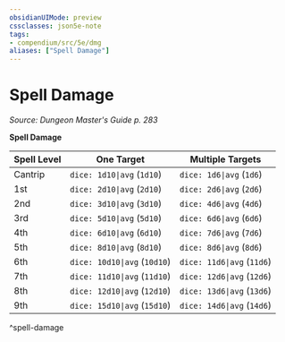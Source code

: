 ```yaml
---
obsidianUIMode: preview
cssclasses: json5e-note
tags:
- compendium/src/5e/dmg
aliases: ["Spell Damage"]
---
```

# Spell Damage
*Source: Dungeon Master's Guide p. 283* 

**Spell Damage**

| Spell Level | One Target | Multiple Targets |
|-------------|------------|------------------|
| Cantrip | `dice: 1d10\|avg` (`1d10`) | `dice: 1d6\|avg` (`1d6`) |
| 1st | `dice: 2d10\|avg` (`2d10`) | `dice: 2d6\|avg` (`2d6`) |
| 2nd | `dice: 3d10\|avg` (`3d10`) | `dice: 4d6\|avg` (`4d6`) |
| 3rd | `dice: 5d10\|avg` (`5d10`) | `dice: 6d6\|avg` (`6d6`) |
| 4th | `dice: 6d10\|avg` (`6d10`) | `dice: 7d6\|avg` (`7d6`) |
| 5th | `dice: 8d10\|avg` (`8d10`) | `dice: 8d6\|avg` (`8d6`) |
| 6th | `dice: 10d10\|avg` (`10d10`) | `dice: 11d6\|avg` (`11d6`) |
| 7th | `dice: 11d10\|avg` (`11d10`) | `dice: 12d6\|avg` (`12d6`) |
| 8th | `dice: 12d10\|avg` (`12d10`) | `dice: 13d6\|avg` (`13d6`) |
| 9th | `dice: 15d10\|avg` (`15d10`) | `dice: 14d6\|avg` (`14d6`) |
^spell-damage
